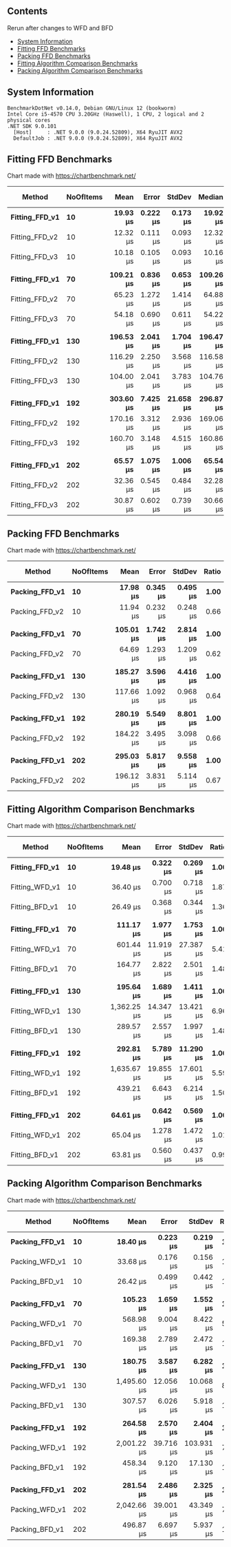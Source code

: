 ﻿## Contents

Rerun after changes to WFD and BFD

- [System Information](#system-information)
- [Fitting FFD Benchmarks](#fitting-ffd-benchmarks)
- [Packing FFD Benchmarks](#packing-ffd-benchmarks)
- [Fitting Algorithm Comparison Benchmarks](#fitting-algorithm-comparison-benchmarks)
- [Packing Algorithm Comparison Benchmarks](#packing-algorithm-comparison-benchmarks)

## System Information

```
BenchmarkDotNet v0.14.0, Debian GNU/Linux 12 (bookworm)
Intel Core i5-4570 CPU 3.20GHz (Haswell), 1 CPU, 2 logical and 2 physical cores
.NET SDK 9.0.101
  [Host]     : .NET 9.0.0 (9.0.24.52809), X64 RyuJIT AVX2
  DefaultJob : .NET 9.0.0 (9.0.24.52809), X64 RyuJIT AVX2
```

## Fitting FFD Benchmarks

Chart made with https://chartbenchmark.net/

| Method             | NoOfItems |          Mean |        Error |        StdDev |        Median |    Ratio |  RatioSD |        Gen0 |    Allocated | Alloc Ratio |
|--------------------|-----------|--------------:|-------------:|--------------:|--------------:|---------:|---------:|------------:|-------------:|------------:|
| **Fitting_FFD_v1** | **10**    |  **19.93 μs** | **0.222 μs** |  **0.173 μs** |  **19.92 μs** | **1.00** | **0.01** |  **1.8005** |  **5.57 KB** |    **1.00** |
| Fitting_FFD_v2     | 10        |      12.32 μs |     0.111 μs |      0.093 μs |      12.32 μs |     0.62 |     0.01 |      1.0529 |      3.23 KB |        0.58 |
| Fitting_FFD_v3     | 10        |      10.18 μs |     0.105 μs |      0.093 μs |      10.16 μs |     0.51 |     0.01 |      0.7477 |       2.3 KB |        0.41 |
|                    |           |               |              |               |               |          |          |             |              |             |
| **Fitting_FFD_v1** | **70**    | **109.21 μs** | **0.836 μs** |  **0.653 μs** | **109.26 μs** | **1.00** | **0.01** |  **9.1553** | **28.14 KB** |    **1.00** |
| Fitting_FFD_v2     | 70        |      65.23 μs |     1.272 μs |      1.414 μs |      64.88 μs |     0.60 |     0.01 |      4.5166 |     13.99 KB |        0.50 |
| Fitting_FFD_v3     | 70        |      54.18 μs |     0.690 μs |      0.611 μs |      54.22 μs |     0.50 |     0.01 |      3.1738 |      9.77 KB |        0.35 |
|                    |           |               |              |               |               |          |          |             |              |             |
| **Fitting_FFD_v1** | **130**   | **196.53 μs** | **2.041 μs** |  **1.704 μs** | **196.47 μs** | **1.00** | **0.01** | **16.1133** | **49.88 KB** |    **1.00** |
| Fitting_FFD_v2     | 130       |     116.29 μs |     2.250 μs |      3.568 μs |     116.58 μs |     0.59 |     0.02 |      7.6904 |     23.89 KB |        0.48 |
| Fitting_FFD_v3     | 130       |     104.00 μs |     2.041 μs |      3.783 μs |     104.76 μs |     0.53 |     0.02 |      5.2490 |     16.39 KB |        0.33 |
|                    |           |               |              |               |               |          |          |             |              |             |
| **Fitting_FFD_v1** | **192**   | **303.60 μs** | **7.425 μs** | **21.658 μs** | **296.87 μs** | **1.00** | **0.10** | **22.4609** | **69.66 KB** |    **1.00** |
| Fitting_FFD_v2     | 192       |     170.16 μs |     3.312 μs |      2.936 μs |     169.06 μs |     0.56 |     0.04 |     10.7422 |     33.62 KB |        0.48 |
| Fitting_FFD_v3     | 192       |     160.70 μs |     3.148 μs |      4.515 μs |     160.86 μs |     0.53 |     0.04 |      7.3242 |     22.73 KB |        0.33 |
|                    |           |               |              |               |               |          |          |             |              |             |
| **Fitting_FFD_v1** | **202**   |  **65.57 μs** | **1.075 μs** |  **1.006 μs** |  **65.54 μs** | **1.00** | **0.02** |  **4.6387** |  **14.3 KB** |    **1.00** |
| Fitting_FFD_v2     | 202       |      32.36 μs |     0.545 μs |      0.484 μs |      32.28 μs |     0.49 |     0.01 |      4.2114 |     13.01 KB |        0.91 |
| Fitting_FFD_v3     | 202       |      30.87 μs |     0.602 μs |      0.739 μs |      30.66 μs |     0.47 |     0.01 |      4.2114 |     12.95 KB |        0.91 |


## Packing FFD Benchmarks

Chart made with https://chartbenchmark.net/

| Method             | NoOfItems |          Mean |        Error |       StdDev |    Ratio |  RatioSD |        Gen0 |    Allocated | Alloc Ratio |
|--------------------|-----------|--------------:|-------------:|-------------:|---------:|---------:|------------:|-------------:|------------:|
| **Packing_FFD_v1** | **10**    |  **17.98 μs** | **0.345 μs** | **0.495 μs** | **1.00** | **0.04** |  **2.0752** |  **6.43 KB** |    **1.00** |
| Packing_FFD_v2     | 10        |      11.94 μs |     0.232 μs |     0.248 μs |     0.66 |     0.02 |      1.2360 |      3.82 KB |        0.59 |
|                    |           |               |              |              |          |          |             |              |             |
| **Packing_FFD_v1** | **70**    | **105.01 μs** | **1.742 μs** | **2.814 μs** | **1.00** | **0.04** | **10.8643** | **33.52 KB** |    **1.00** |
| Packing_FFD_v2     | 70        |      64.69 μs |     1.293 μs |     1.209 μs |     0.62 |     0.02 |      6.7139 |     20.74 KB |        0.62 |
|                    |           |               |              |              |          |          |             |              |             |
| **Packing_FFD_v1** | **130**   | **185.27 μs** | **3.596 μs** | **4.416 μs** | **1.00** | **0.03** | **19.2871** |  **59.5 KB** |    **1.00** |
| Packing_FFD_v2     | 130       |     117.66 μs |     1.092 μs |     0.968 μs |     0.64 |     0.02 |     11.9629 |     36.67 KB |        0.62 |
|                    |           |               |              |              |          |          |             |              |             |
| **Packing_FFD_v1** | **192**   | **280.19 μs** | **5.549 μs** | **8.801 μs** | **1.00** | **0.04** | **26.8555** | **83.52 KB** |    **1.00** |
| Packing_FFD_v2     | 192       |     184.22 μs |     3.495 μs |     3.098 μs |     0.66 |     0.02 |     16.3574 |     50.38 KB |        0.60 |
|                    |           |               |              |              |          |          |             |              |             |
| **Packing_FFD_v1** | **202**   | **295.03 μs** | **5.817 μs** | **9.558 μs** | **1.00** | **0.04** | **29.2969** | **91.08 KB** |    **1.00** |
| Packing_FFD_v2     | 202       |     196.12 μs |     3.831 μs |     5.114 μs |     0.67 |     0.03 |     16.8457 |     52.23 KB |        0.57 |


## Fitting Algorithm Comparison Benchmarks

Chart made with https://chartbenchmark.net/

| Method             | NoOfItems |          Mean |        Error |        StdDev |    Ratio |  RatioSD |        Gen0 |    Allocated | Alloc Ratio |
|--------------------|-----------|--------------:|-------------:|--------------:|---------:|---------:|------------:|-------------:|------------:|
| **Fitting_FFD_v1** | **10**    |  **19.48 μs** | **0.322 μs** |  **0.269 μs** | **1.00** | **0.02** |  **1.8005** |  **5.57 KB** |    **1.00** |
| Fitting_WFD_v1     | 10        |      36.40 μs |     0.700 μs |      0.718 μs |     1.87 |     0.04 |      3.5400 |     10.85 KB |        1.95 |
| Fitting_BFD_v1     | 10        |      26.49 μs |     0.368 μs |      0.344 μs |     1.36 |     0.02 |      2.6245 |      8.11 KB |        1.46 |
|                    |           |               |              |               |          |          |             |              |             |
| **Fitting_FFD_v1** | **70**    | **111.17 μs** | **1.977 μs** |  **1.753 μs** | **1.00** | **0.02** |  **9.1553** | **28.14 KB** |    **1.00** |
| Fitting_WFD_v1     | 70        |     601.44 μs |    11.919 μs |     27.387 μs |     5.41 |     0.26 |     33.2031 |    103.08 KB |        3.66 |
| Fitting_BFD_v1     | 70        |     164.77 μs |     2.822 μs |      2.501 μs |     1.48 |     0.03 |     15.8691 |     48.71 KB |        1.73 |
|                    |           |               |              |               |          |          |             |              |             |
| **Fitting_FFD_v1** | **130**   | **195.64 μs** | **1.689 μs** |  **1.411 μs** | **1.00** | **0.01** | **16.1133** | **49.88 KB** |    **1.00** |
| Fitting_WFD_v1     | 130       |   1,362.25 μs |    14.347 μs |     13.421 μs |     6.96 |     0.08 |     70.3125 |    220.21 KB |        4.42 |
| Fitting_BFD_v1     | 130       |     289.57 μs |     2.557 μs |      1.997 μs |     1.48 |     0.01 |     28.8086 |     89.52 KB |        1.79 |
|                    |           |               |              |               |          |          |             |              |             |
| **Fitting_FFD_v1** | **192**   | **292.81 μs** | **5.789 μs** | **11.290 μs** | **1.00** | **0.05** | **22.4609** | **69.66 KB** |    **1.00** |
| Fitting_WFD_v1     | 192       |   1,635.67 μs |    19.855 μs |     17.601 μs |     5.59 |     0.22 |     91.7969 |    284.39 KB |        4.08 |
| Fitting_BFD_v1     | 192       |     439.21 μs |     6.643 μs |      6.214 μs |     1.50 |     0.06 |     41.9922 |     129.3 KB |        1.86 |
|                    |           |               |              |               |          |          |             |              |             |
| **Fitting_FFD_v1** | **202**   |  **64.61 μs** | **0.642 μs** |  **0.569 μs** | **1.00** | **0.01** |  **4.6387** |  **14.3 KB** |    **1.00** |
| Fitting_WFD_v1     | 202       |      65.04 μs |     1.278 μs |      1.472 μs |     1.01 |     0.02 |      4.6387 |      14.3 KB |        1.00 |
| Fitting_BFD_v1     | 202       |      63.81 μs |     0.560 μs |      0.437 μs |     0.99 |     0.01 |      4.6387 |      14.3 KB |        1.00 |


## Packing Algorithm Comparison Benchmarks

Chart made with https://chartbenchmark.net/

| Method             | NoOfItems |          Mean |        Error |       StdDev |    Ratio |  RatioSD |        Gen0 |    Allocated | Alloc Ratio |
|--------------------|-----------|--------------:|-------------:|-------------:|---------:|---------:|------------:|-------------:|------------:|
| **Packing_FFD_v1** | **10**    |  **18.40 μs** | **0.223 μs** | **0.219 μs** | **1.00** | **0.02** |  **2.0752** |  **6.43 KB** |    **1.00** |
| Packing_WFD_v1     | 10        |      33.68 μs |     0.176 μs |     0.156 μs |     1.83 |     0.02 |      3.7842 |     11.74 KB |        1.83 |
| Packing_BFD_v1     | 10        |      26.42 μs |     0.499 μs |     0.442 μs |     1.44 |     0.03 |      2.9297 |      8.99 KB |        1.40 |
|                    |           |               |              |              |          |          |             |              |             |
| **Packing_FFD_v1** | **70**    | **105.23 μs** | **1.659 μs** | **1.552 μs** | **1.00** | **0.02** | **10.8643** | **33.52 KB** |    **1.00** |
| Packing_WFD_v1     | 70        |     568.98 μs |     9.004 μs |     8.422 μs |     5.41 |     0.11 |     35.1563 |    108.63 KB |        3.24 |
| Packing_BFD_v1     | 70        |     169.38 μs |     2.789 μs |     2.472 μs |     1.61 |     0.03 |     17.5781 |     53.94 KB |        1.61 |
|                    |           |               |              |              |          |          |             |              |             |
| **Packing_FFD_v1** | **130**   | **180.75 μs** | **3.587 μs** | **6.282 μs** | **1.00** | **0.05** | **19.2871** |  **59.5 KB** |    **1.00** |
| Packing_WFD_v1     | 130       |   1,495.60 μs |    12.056 μs |    10.068 μs |     8.28 |     0.28 |     74.2188 |    229.83 KB |        3.86 |
| Packing_BFD_v1     | 130       |     307.57 μs |     6.026 μs |     5.918 μs |     1.70 |     0.06 |     32.2266 |     99.09 KB |        1.67 |
|                    |           |               |              |              |          |          |             |              |             |
| **Packing_FFD_v1** | **192**   | **264.58 μs** | **2.570 μs** | **2.404 μs** | **1.00** | **0.01** | **26.8555** | **83.52 KB** |    **1.00** |
| Packing_WFD_v1     | 192       |   2,001.22 μs |    39.716 μs |   103.931 μs |     7.56 |     0.40 |     95.7031 |    297.88 KB |        3.57 |
| Packing_BFD_v1     | 192       |     458.34 μs |     9.120 μs |    17.130 μs |     1.73 |     0.07 |     46.3867 |    143.27 KB |        1.72 |
|                    |           |               |              |              |          |          |             |              |             |
| **Packing_FFD_v1** | **202**   | **281.54 μs** | **2.486 μs** | **2.325 μs** | **1.00** | **0.01** | **29.2969** | **91.08 KB** |    **1.00** |
| Packing_WFD_v1     | 202       |   2,042.66 μs |    39.001 μs |    43.349 μs |     7.26 |     0.16 |     97.6563 |     310.6 KB |        3.41 |
| Packing_BFD_v1     | 202       |     496.87 μs |     6.697 μs |     5.937 μs |     1.76 |     0.02 |     50.7813 |    155.98 KB |        1.71 |

